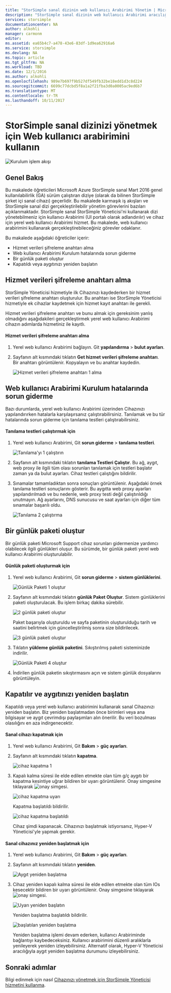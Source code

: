 ```yaml
---
title: "StorSimple sanal dizinin web kullanıcı Arabirimi Yönetim | Microsoft Docs"
description: "StorSimple sanal dizinin web kullanıcı Arabirimi aracılığıyla temel aygıt yönetim görevlerinin nasıl gerçekleştirileceğini açıklar."
services: storsimple
documentationcenter: NA
author: alkohli
manager: carmonm
editor: 
ms.assetid: ea65b4c7-a478-43e6-83df-1d9ea62916a6
ms.service: storsimple
ms.devlang: NA
ms.topic: article
ms.tgt_pltfrm: NA
ms.workload: TBD
ms.date: 12/1/2016
ms.author: alkohli
ms.openlocfilehash: 989e7b697f9b527df549fb32be18edd1d3c8d224
ms.sourcegitcommit: 6699c77dcbd5f8a1a2f21fba3d0a0005ac9ed6b7
ms.translationtype: MT
ms.contentlocale: tr-TR
ms.lasthandoff: 10/11/2017
---
```

# <a name="use-the-web-ui-to-administer-your-storsimple-virtual-array"></a>StorSimple sanal dizinizi yönetmek için Web kullanıcı arabirimini kullanın
![Kurulum işlem akışı](./media/storsimple-ova-web-ui-admin/manage4.png)

## <a name="overview"></a>Genel Bakış
Bu makalede öğreticileri Microsoft Azure StorSimple sanal Mart 2016 genel kullanılabilirlik (GA) sürüm çalıştıran diziye (olarak da bilinen StorSimple şirket içi sanal cihazı) geçerlidir. Bu makalede karmaşık iş akışları ve StorSimple sanal dizi gerçekleştirilebilir yönetim görevlerini bazıları açıklanmaktadır. StorSimple sanal StorSimple Yöneticisi'ni kullanarak dizi yönetebilmeniz için kullanıcı Arabirimi (UI portalı olarak adlandırılır) ve cihaz için yerel web kullanıcı Arabirimi hizmet. Bu makalede, web kullanıcı arabirimini kullanarak gerçekleştirebileceğiniz görevler odaklanır.

Bu makalede aşağıdaki öğreticiler içerir:

* Hizmet verileri şifreleme anahtarı alma
* Web kullanıcı Arabirimi Kurulum hatalarında sorun giderme
* Bir günlük paketi oluştur
* Kapatıldı veya aygıtınızı yeniden başlatın

## <a name="get-the-service-data-encryption-key"></a>Hizmet verileri şifreleme anahtarı alma
StorSimple Yöneticisi hizmetiyle ilk Cihazınızı kaydederken bir hizmet verileri şifreleme anahtarı oluşturulur. Bu anahtarı ise StorSimple Yöneticisi hizmetiyle ek cihazlar kaydetmek için hizmet kayıt anahtarı ile gerekli.

Hizmet verileri şifreleme anahtarı ve bunu almak için gereksinim yanlış olmadığını aşağıdakileri gerçekleştirmek yerel web kullanıcı Arabirimi cihazın adımlarda hizmetiniz ile kayıtlı.

#### <a name="to-get-the-service-data-encryption-key"></a>Hizmet verileri şifreleme anahtarı alma
1. Yerel web kullanıcı Arabirimi bağlayın. Git **yapılandırma** > **bulut ayarları**.
2. Sayfanın alt kısmındaki tıklatın **Get hizmet verileri şifreleme anahtarı**. Bir anahtarı görüntülenir. Kopyalayın ve bu anahtar kaydedin.
   
    ![Hizmet verileri şifreleme anahtarı 1 alma](./media/storsimple-ova-web-ui-admin/image27.png)

## <a name="troubleshoot-web-ui-setup-errors"></a>Web kullanıcı Arabirimi Kurulum hatalarında sorun giderme
Bazı durumlarda, yerel web kullanıcı Arabirimi üzerinden Cihazınızı yapılandırırken hatalarla karşılaşırsanız çalıştırabilirsiniz. Tanılamak ve bu tür hatalarında sorun giderme için tanılama testleri çalıştırabilirsiniz.

#### <a name="to-run-the-diagnostic-tests"></a>Tanılama testleri çalıştırmak için
1. Yerel web kullanıcı Arabirimi, Git **sorun giderme** > **tanılama testleri**.
   
    ![Tanılama'yı 1 çalıştırın](./media/storsimple-ova-web-ui-admin/image29.png)
2. Sayfanın alt kısmındaki tıklatın **tanılama Testleri Çalıştır**. Bu ağ, aygıt, web proxy ile ilgili tüm olası sorunları tanılamak için testleri başlatır zaman ya da bulut ayarları. Cihaz testleri çalıştığını bildirilir.
3. Sınamalar tamamladıktan sonra sonuçları görüntülenir. Aşağıdaki örnek tanılama testleri sonuçlarını gösterir. Bu aygıtta web proxy ayarları yapılandırılmadı ve bu nedenle, web proxy testi değil çalıştırıldığı unutmayın. Ağ ayarlarını, DNS sunucusu ve saat ayarları için diğer tüm sınamalar başarılı oldu.
   
    ![Tanılama 2 çalıştırma](./media/storsimple-ova-web-ui-admin/image30.png)

## <a name="generate-a-log-package"></a>Bir günlük paketi oluştur
Bir günlük paketi Microsoft Support cihaz sorunları gidermenize yardımcı olabilecek ilgili günlükleri oluşur. Bu sürümde, bir günlük paketi yerel web kullanıcı Arabirimi oluşturulabilir.

#### <a name="to-generate-the-log-package"></a>Günlük paketi oluşturmak için
1. Yerel web kullanıcı Arabirimi, Git **sorun giderme** > **sistem günlüklerini**.
   
    ![Günlük Paketi 1 oluştur](./media/storsimple-ova-web-ui-admin/image31.png)
2. Sayfanın alt kısmındaki tıklatın **günlük Paket Oluştur**. Sistem günlüklerini paketi oluşturulacak. Bu işlem birkaç dakika sürebilir.
   
    ![2 günlük paketi oluştur](./media/storsimple-ova-web-ui-admin/image32.png)
   
    Paket başarıyla oluşturuldu ve sayfa paketinin oluşturulduğu tarih ve saatini belirtmek için güncelleştirilmiş sonra size bildirilecek.
   
    ![3 günlük paketi oluştur](./media/storsimple-ova-web-ui-admin/image33.png)
3. Tıklatın **yükleme günlük paketini**. Sıkıştırılmış paketi sisteminizde indirilir.
   
    ![Günlük Paketi 4 oluştur](./media/storsimple-ova-web-ui-admin/image34.png)
4. İndirilen günlük paketin sıkıştırmasını açın ve sistem günlük dosyalarını görüntüleyin.

## <a name="shut-down-and-restart-your-device"></a>Kapatılır ve aygıtınızı yeniden başlatın
Kapatıldı veya yerel web kullanıcı arabirimini kullanarak sanal Cihazınızı yeniden başlatın. Biz yeniden başlatmadan önce birimleri veya ana bilgisayar ve aygıt çevrimdışı paylaşımları alın önerilir. Bu veri bozulması olasılığını en aza indirgenecektir. 

#### <a name="to-shut-down-your-virtual-device"></a>Sanal cihazı kapatmak için
1. Yerel web kullanıcı Arabirimi, Git **Bakım** > **güç ayarları**.
2. Sayfanın alt kısmındaki tıklatın **kapatma**.
   
    ![cihaz kapatma 1](./media/storsimple-ova-web-ui-admin/image36.png)
3. Kapalı kalma süresi ile elde edilen etmekte olan tüm g/ç aygıtı bir kapatma kesintiye uğrar bildiren bir uyarı görüntülenir. Onay simgesine tıklayarak ![onay simgesi](./media/storsimple-ova-web-ui-admin/image3.png).
   
    ![cihaz kapatma uyarı](./media/storsimple-ova-web-ui-admin/image37.png)
   
    Kapatma başlatıldı bildirilir.
   
    ![cihaz kapatma başlatıldı](./media/storsimple-ova-web-ui-admin/image38.png)
   
    Cihaz şimdi kapanacak. Cihazınızı başlatmak istiyorsanız, Hyper-V Yöneticisi'yle yapmak gerekir.

#### <a name="to-restart-your-virtual-device"></a>Sanal cihazınız yeniden başlatmak için
1. Yerel web kullanıcı Arabirimi, Git **Bakım** > **güç ayarları**.
2. Sayfanın alt kısmındaki tıklatın **yeniden**.
   
    ![Aygıt yeniden başlatma](./media/storsimple-ova-web-ui-admin/image36.png)
3. Cihaz yeniden kapalı kalma süresi ile elde edilen etmekte olan tüm IOs kesecektir bildiren bir uyarı görüntülenir. Onay simgesine tıklayarak ![onay simgesi](./media/storsimple-ova-web-ui-admin/image3.png).
   
    ![Uyarı yeniden başlatın](./media/storsimple-ova-web-ui-admin/image37.png)
   
    Yeniden başlatma başlatıldı bildirilir.
   
    ![başlatılan yeniden başlatma](./media/storsimple-ova-web-ui-admin/image39.png)
   
    Yeniden başlatma işlemi devam ederken, kullanıcı Arabiriminde bağlantıyı kaybedeceksiniz. Kullanıcı arabirimini düzenli aralıklarla yenileyerek yeniden izleyebilirsiniz. Alternatif olarak, Hyper-V Yöneticisi aracılığıyla aygıt yeniden başlatma durumunu izleyebilirsiniz.

## <a name="next-steps"></a>Sonraki adımlar
Bilgi edinmek için nasıl [Cihazınızı yönetmek için StorSimple Yöneticisi hizmetini kullanma](storsimple-virtual-array-manager-service-administration.md).

